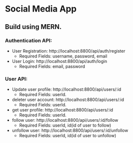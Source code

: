 # Social Media App
## Build using MERN.

### Authentication API:
- User Registration: http://localhost:8800/api/auth/register
	- Required Fields: username, password, email
- User Login: http://localhost:8800/api/auth/login
	- Required Fields: email, password

### User API:
- Update user profile: http://localhost:8800/api/users/:id
	- Required Fields: userId.
- deleter user account: http://localhost:8800/api/users/:id
	- Required Fields: userId.
- get user profile: http://localhost:8800/api/users/:id
	- Required Fields: userId.
- follow user: http://localhost:8800/api/users/:id/follow
	- Required Fields: userId, id(id of user to follow)
- unfollow user: http://localhost:8800/api/users/:id/unfollow
	- Required Fields: userId, id(id of user to unfollow)
